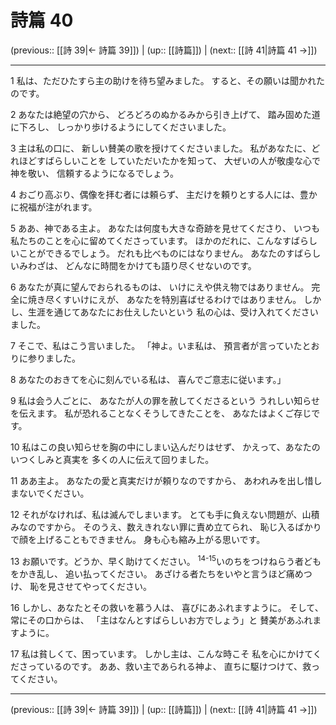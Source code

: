 # 詩篇 40

(previous:: [[詩 39|← 詩篇 39]]) | (up:: [[詩篇]]) | (next:: [[詩 41|詩篇 41 →]])

***


1 私は、ただひたすら主の助けを待ち望みました。 すると、その願いは聞かれたのです。 

2 あなたは絶望の穴から、 どろどろのぬかるみから引き上げて、 踏み固めた道に下ろし、 しっかり歩けるようにしてくださいました。 

3 主は私の口に、 新しい賛美の歌を授けてくださいました。 私があなたに、どれほどすばらしいことを していただいたかを知って、 大ぜいの人が敬虔な心で神を敬い、 信頼するようになるでしょう。 

4 おごり高ぶり、偶像を拝む者には頼らず、 主だけを頼りとする人には、豊かに祝福が注がれます。 

5 ああ、神である主よ。 あなたは何度も大きな奇跡を見せてくださり、 いつも私たちのことを心に留めてくださっています。 ほかのだれに、こんなすばらしいことができるでしょう。 だれも比べものにはなりません。 あなたのすばらしいみわざは、 どんなに時間をかけても語り尽くせないのです。 

6 あなたが真に望んでおられるものは、 いけにえや供え物ではありません。 完全に焼き尽くすいけにえが、 あなたを特別喜ばせるわけではありません。 しかし、生涯を通じてあなたにお仕えしたいという 私の心は、受け入れてくださいました。 

7 そこで、私はこう言いました。 「神よ。いま私は、 預言者が言っていたとおりに参りました。 

8 あなたのおきてを心に刻んでいる私は、 喜んでご意志に従います。」 

9 私は会う人ごとに、 あなたが人の罪を赦してくださるという うれしい知らせを伝えます。 私が恐れることなくそうしてきたことを、 あなたはよくご存じです。 

10 私はこの良い知らせを胸の中にしまい込んだりはせず、 かえって、あなたのいつくしみと真実を 多くの人に伝えて回りました。 

11 ああ主よ。 あなたの愛と真実だけが頼りなのですから、 あわれみを出し惜しまないでください。 

12 それがなければ、私は滅んでしまいます。 とても手に負えない問題が、山積みなのですから。 そのうえ、数えきれない罪に責め立てられ、 恥じ入るばかりで顔を上げることもできません。 身も心も縮み上がる思いです。 

13 お願いです。どうか、早く助けてください。 <sup class="versenum">14-15</sup>いのちをつけねらう者どもをかき乱し、 追い払ってください。 あざける者たちをいやと言うほど痛めつけ、 恥を見させてやってください。 

16 しかし、あなたとその救いを慕う人は、 喜びにあふれますように。 そして、常にその口からは、 「主はなんとすばらしいお方でしょう」と 賛美があふれますように。 

17 私は貧しくて、困っています。 しかし主は、こんな時こそ 私を心にかけてくださっているのです。 ああ、救い主であられる神よ、 直ちに駆けつけて、救ってください。

***

(previous:: [[詩 39|← 詩篇 39]]) | (up:: [[詩篇]]) | (next:: [[詩 41|詩篇 41 →]])
